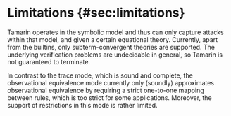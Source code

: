 
Limitations {#sec:limitations}
===========

Tamarin operates in the symbolic model and thus can only capture attacks within 
that model, and given a certain equational theory. Currently, apart from the 
builtins, only subterm-convergent theories are supported. The underlying 
verification problems are undecidable in general, so Tamarin is not guaranteed 
to terminate.

In contrast to the trace mode, which is sound and complete, the observational 
equivalence mode currently only (soundly) approximates observational equivalence 
by requiring a strict one-to-one mapping between rules, which is too strict for 
some applications. Moreover, the support of restrictions in this mode is rather 
limited.

<!--
TODO:
  * Warning - Virtualised Tamarin has significant overhead due to Haskell
    virtualisation 'bad stuff' (seems to make a lot of system calls) [Ask Cas/Dennis/Kevin for more on this]

-->
